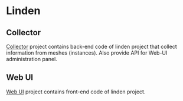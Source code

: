# Linden

## Collector
[Collector](collector) project contains back-end code of linden project that collect information from meshes (instances).
Also provide API for Web-UI administration panel.
## Web UI
[Web UI](web-ui) project contains front-end code of linden project.

